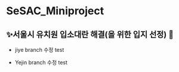 # SeSAC_Miniproject  
## ✨서울시 유치원 입소대란 해결(을 위한 입지 선정) 👶  

+ jiye branch 수정 test

+ Yejin branch 수정 test